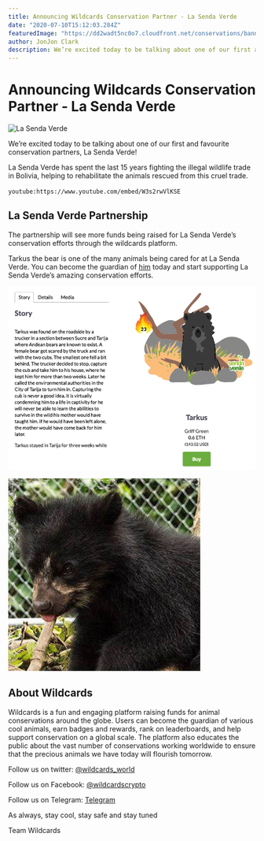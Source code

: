 ```yaml
---
title: Announcing Wildcards Conservation Partner - La Senda Verde
date: "2020-07-10T15:12:03.284Z"
featuredImage: "https://dd2wadt5nc0o7.cloudfront.net/conservations/banners/la-senda-verde-banner.jpg"
author: JonJon Clark
description: We’re excited today to be talking about one of our first and favourite conservation partners, La Senda Verde!
---
```


# Announcing Wildcards Conservation Partner - La Senda Verde

![La Senda Verde](https://dd2wadt5nc0o7.cloudfront.net/conservations/banners/la-senda-verde-banner.jpg "Wildcards x La Senda Verde")

We’re excited today to be talking about one of our first and favourite conservation partners, La Senda Verde!

La Senda Verde has spent the last 15 years fighting the illegal wildlife trade in Bolivia, helping to rehabilitate the animals rescued from this cruel trade.

`youtube:https://www.youtube.com/embed/W3s2rwVlKSE`

## La Senda Verde Partnership

The partnership will see more funds being raised for La Senda Verde’s conservation efforts through the wildcards platform.

Tarkus the bear is one of the many animals being cared for at La Senda Verde. You can become the guardian of [him](https://wildcards.world/#explorer/details/15) today and start supporting La Senda Verde’s amazing conservation efforts.

![Tarkus](./Tarkus.png "Tarkus")

![Tarkus-real](./Tarkus-real.jpg "Tarkus")

## About Wildcards

Wildcards is a fun and engaging platform raising funds for animal conservations around the globe. Users can become the guardian of various cool animals, earn badges and rewards, rank on leaderboards, and help support conservation on a global scale. The platform also educates the public about the vast number of conservations working worldwide to ensure that the precious animals we have today will flourish tomorrow.

Follow us on twitter: [@wildcards_world](https://twitter.com/wildcards_world)

Follow us on Facebook: [@wildcardscrypto](https://www.facebook.com/wildcardscrypto)

Follow us on Telegram: [Telegram](https://t.me/wildcardsworld)

As always, stay cool, stay safe and stay tuned

Team Wildcards
